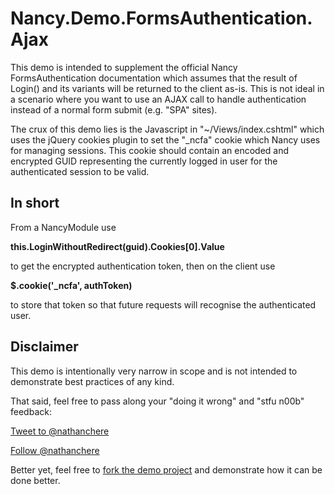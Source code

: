 Nancy.Demo.FormsAuthentication.Ajax
===================================

This demo is intended to supplement the official Nancy FormsAuthentication documentation which assumes that the result of Login() and its variants will be returned to the client as-is. This is not ideal in a scenario where you want to use an AJAX call to handle authentication instead of a normal form submit (e.g. "SPA" sites).

The crux of this demo lies is the Javascript in "~/Views/index.cshtml" which uses the jQuery
cookies plugin to set the "_ncfa" cookie which Nancy uses for managing sessions. This cookie should contain an encoded and encrypted GUID representing the currently logged in user for the authenticated session to be valid.

**In short**
-----------

From a NancyModule use

**this.LoginWithoutRedirect(guid).Cookies[0].Value**

to get the encrypted authentication token, then on the client use

**$.cookie('_ncfa', authToken)**

to store that token so that future requests will recognise the authenticated user.

Disclaimer
----------
This demo is intentionally very narrow in scope and is not intended to demonstrate best practices of any kind.

That said, feel free to pass along your "doing it wrong" and "stfu n00b" feedback:

[Tweet to @nathanchere](https://twitter.com/intent/tweet?screen_name=nathanchere&text=Your%20code%20sucks)

[Follow @nathanchere](https://twitter.com/nathanchere)            

Better yet, feel free to [fork the demo project](https://github.com/ferretallica/Nancy.Demo.FormsAuthentication.Ajax/fork)
and demonstrate how it can be done better.